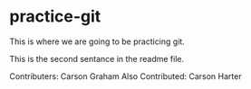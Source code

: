 # practice-git

This is where we are going to be practicing git.

This is the second sentance in the readme file.

Contributers: Carson Graham
Also Contributed: Carson Harter